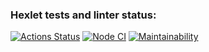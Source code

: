 ### Hexlet tests and linter status:
[![Actions Status](https://github.com/mihael-stormrage/backend-project-lvl1/workflows/hexlet-check/badge.svg)](https://github.com/mihael-stormrage/backend-project-lvl1/actions)
[![Node CI](https://github.com/mihael-stormrage/backend-project-lvl1/workflows/Node%20CI/badge.svg)](https://github.com/mihael-stormrage/backend-project-lvl1/actions)
[![Maintainability](https://api.codeclimate.com/v1/badges/f591cc7b86e4b4a345eb/maintainability)](https://codeclimate.com/github/mihael-stormrage/backend-project-lvl1/maintainability)
